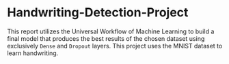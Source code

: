 # Handwriting-Detection-Project
This report utilizes the Universal Workflow of Machine Learning to build a final model that produces the best results of the chosen dataset using exclusively `Dense` and `Dropout` layers. This project uses the MNIST dataset to learn handwriting. 
